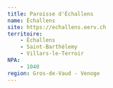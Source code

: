 ```yaml
---
title: Paroisse d'Échallens
name: Échallens
site: https://echallens.eerv.ch
territoire:
    - Échallens
    - Saint-Barthélemy
    - Villars-le-Terroir
NPA:
    - 1040
region: Gros-de-Vaud - Venoge
---
```

